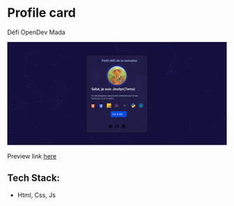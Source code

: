 # Profile card
Défi OpenDev Mada

![screenshot](https://github.com/Jinolyn/profile-card.github.io/blob/main/screenshot.png)

Preview link [here](https://jinolyn.github.io/profile-card.github.io/)

## Tech Stack: 
 - Html, Css, Js